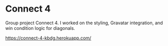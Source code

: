 # Connect 4

Group project Connect 4.
I worked on the styling, Gravatar integration, and win condition logic for diagonals.

https://connect-4-kbdg.herokuapp.com/